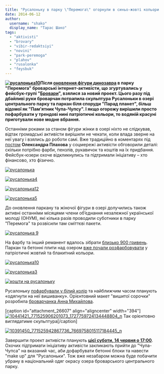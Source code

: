 ```yaml
---
title: "Русалоньку в парку \"Перемога\" огорнули в синьо-жовті кольори та одягнуть у вишиванку"
date: 2014-06-12
author: 
  username: "shako"
  display_name: "Тарас Шако"
tags: 
  - "aktivisti"
  - "brovary"
  - "vibir-redaktsiyi"
  - "novini"
  - "park-peremoga"
  - "plahov"
  - "rusalonka"
  - "feysbuk"
---
```


**[![русалонька10](https://mpz.brovary.org/wp-content/uploads/2014/06/10371413_678528405553397_8417530935559529523_n.jpg)](https://mpz.brovary.org/wp-content/uploads/2014/06/10371413_678528405553397_8417530935559529523_n.jpg)Після [оновлення фігури динозавра](https://mpz.brovary.org/aktivisti-onovili-populyarnu-skulpturu-dinozavra-v-parku-peremoga/) в парку "Перемога" броварські інтернет-активісти, що згуртувались у фейсбук-групі "[Бровари](https://www.facebook.com/groups/brovary)", взялися за новий проект. Цього разу під дбайливі руки броварчан потрапила скульптура Русалоньки в озері центрального парку та паркан біля споруди "Парад планет", більш відомої як "Пам'ятник Чупа-Чупсу". І якщо огорожу вирішили просто пофарбувати у трендові нині патріотичні кольори, то водяній красуні приготували нове модне вбрання.**

Останніми роками за станом фігури жінки в озері ніхто не слідкував, відтак громадські активісти вирішили не чекати, коли влада зверне на неї увагу і взялись до роботи самі. Вже традиційно в коментарях під [постом](https://www.facebook.com/groups/brovary/permalink/821846617845306/) **Олександра Плахова** у соцмережі активісти обговорили деталі: скільки потрібно фарби, пензлів, рукавичок та коштів на їх придбання. Фейсбук-юзери охоче відкликнулись та підтримали ініціативу – хто фінансово, хто фізично.

[![русалонька](https://mpz.brovary.org/wp-content/uploads/2014/06/10457513_678528442220060_2220126195459268510_n.jpg)](https://mpz.brovary.org/wp-content/uploads/2014/06/10457513_678528442220060_2220126195459268510_n.jpg)

[![русалонька4](https://mpz.brovary.org/wp-content/uploads/2014/06/10414925_679721965434041_4189294144315386809_n.jpg)](https://mpz.brovary.org/wp-content/uploads/2014/06/10414925_679721965434041_4189294144315386809_n.jpg)

[![русалонька12](https://mpz.brovary.org/wp-content/uploads/2014/06/10177359_679721992100705_9064416479638835852_n.jpg)](https://mpz.brovary.org/wp-content/uploads/2014/06/10177359_679721992100705_9064416479638835852_n.jpg)

[![русалонька5](https://mpz.brovary.org/wp-content/uploads/2014/06/10410525_678528322220072_2800415454921850044_n.jpg)](https://mpz.brovary.org/wp-content/uploads/2014/06/10410525_678528322220072_2800415454921850044_n.jpg)

До оновлення паркану та жіночої фігури в озері долучились також активні останніми місяцями члени об’єднання незалежної української молоді (ОНУМ), які кілька разів проводили суботники в парку "Перемога" та розвісили там сміттєві пакети.

[![русалонька 9](https://mpz.brovary.org/wp-content/uploads/2014/06/10390084_679722128767358_1852649921195970906_n.jpg)](https://mpz.brovary.org/wp-content/uploads/2014/06/10390084_679722128767358_1852649921195970906_n.jpg)

На фарбу та інший реманент вдалось зібрати [близько 900 гривень](https://www.facebook.com/photo.php?fbid=679742012098703&set=gm.841999825829985&type=1). Паркан та бетонні плити над озером [вже почали розфарбовувати](https://www.facebook.com/groups/brovary/permalink/840764925953475/) у патріотичні жовтий та блакитний кольори.

[![русалонька10](https://mpz.brovary.org/wp-content/uploads/2014/06/10371413_678528405553397_8417530935559529523_n.jpg)](https://mpz.brovary.org/wp-content/uploads/2014/06/10371413_678528405553397_8417530935559529523_n.jpg)

[![русалонька3](https://mpz.brovary.org/wp-content/uploads/2014/06/10447628_679721928767378_2753355536926957865_n.jpg)](https://mpz.brovary.org/wp-content/uploads/2014/06/10447628_679721928767378_2753355536926957865_n.jpg)

[![кошти на русалоньку](https://mpz.brovary.org/wp-content/uploads/2014/06/koshti-na-rusalonku.jpg)](https://mpz.brovary.org/wp-content/uploads/2014/06/koshti-na-rusalonku.jpg)

Русалоньку [пофарбували у білий колір](https://www.facebook.com/groups/brovary/permalink/840282936001674/) та найближчим часом планують «одягнути на неї вишиванку». Орієнтовний макет "вишитої сорочки" розробила [броварчанка Анна Михайлова](https://www.facebook.com/groups/brovary/permalink/842372075792760/).

\[caption id="attachment\_26607" align="aligncenter" width="394"\][![10441421_771525906201073_1727759724134448804_n](https://mpz.brovary.org/wp-content/uploads/2014/06/10441421_771525906201073_1727759724134448804_n.jpg)](https://mpz.brovary.org/wp-content/uploads/2014/06/10441421_771525906201073_1727759724134448804_n.jpg) Так орієнтовно виглядатиме скульптура\[/caption\]

[![10391450_771525942867736_7669758015117184445_n](https://mpz.brovary.org/wp-content/uploads/2014/06/10391450_771525942867736_7669758015117184445_n.jpg)](https://mpz.brovary.org/wp-content/uploads/2014/06/10391450_771525942867736_7669758015117184445_n.jpg)

Завершити проект активісти планують [**цієї суботи, 14 червня о 17:00**](https://www.facebook.com/photo.php?fbid=680721038667467&set=gm.843150445714923&type=1&theater). Охочих підтримати ініціативу активісти закликають прийти до "Чупа-Чупса" на вказаний час, аби дофарбувати бетонні блоки та навести "make up" для "Русалоньки". Тож вже незабаром можна буде побачити убрану в національний одяг окрасу озера броварського центрального парку.

